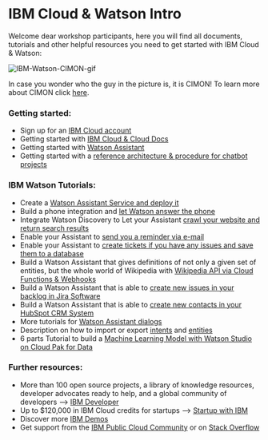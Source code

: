# IBM Cloud & Watson Intro

Welcome dear workshop participants, here you will find all documents, tutorials and other helpful resources you need to get started with IBM Cloud & Watson:

![IBM-Watson-CIMON-gif](https://www.ibm.com/thought-leadership/smart/ai-in-space-xp/src/img/loader_iss.gif)

In case you wonder who the guy in the picture is, it is CIMON! To learn more about CIMON click [here](https://www.ibm.com/thought-leadership/smart/ai-in-space-xp/).

### Getting started:
- Sign up for an [IBM Cloud account](https://ibm.biz/BdqQUK)
- Getting started with [IBM Cloud & Cloud Docs](https://cloud.ibm.com/docs)
- Getting started with [Watson Assistant](https://cloud.ibm.com/docs/assistant?topic=assistant-getting-started)
- Getting started with a [reference architecture & procedure for chatbot projects](https://www.ibm.com/cloud/architecture/architectures/cognitiveConversationDomain/reference-architecture)

### IBM Watson Tutorials:
- Create a [Watson Assistant Service and deploy it](https://github.com/FelixAugenstein/watson-assistant-tutorial)
- Build a phone integration and [let Watson answer the phone](https://github.com/FelixAugenstein/watson-assistant-phone-integration)
- Integrate Watson Discovery to Let your Assistant [crawl your website and return search results](https://github.com/FelixAugenstein/search-skill-tutorial)
- Enable your Assistant to [send you a reminder via e-mail](https://github.com/FelixAugenstein/watson-assistant-webhooks-tutorial)
- Enable your Assistant to [create tickets if you have any issues and save them to a database](https://github.com/FelixAugenstein/watson-assistant-webhooks-tutorial-part-ii)
- Build a Watson Assistant that gives definitions of not only a given set of entities, but the whole world of Wikipedia with [Wikipedia API via Cloud Functions & Webhooks](https://developer.ibm.com/recipes/tutorials/connect-watson-assistant-with-wikipedia-api-via-cloud-functions/)
- Build a Watson Assistant that is able to [create new issues in your backlog in Jira Software](https://github.com/FelixAugenstein/watson-assistant-jira-issues)
- Build a Watson Assistant that is able to [create new contacts in your HubSpot CRM System](https://github.com/FelixAugenstein/watson-assistant-hubspot-crm-contacts)
- More tutorials for [Watson Assistant dialogs](https://cloud.ibm.com/docs/assistant?topic=assistant-tutorial)
- Description on how to import or export [intents](https://cloud.ibm.com/docs/assistant?topic=assistant-intents#intents-export) and [entities](https://cloud.ibm.com/docs/assistant?topic=assistant-entities#entities-export)
- 6 parts Tutorial to build a [Machine Learning Model with Watson Studio on Cloud Pak for Data](https://github.com/FelixAugenstein/cloud-pak-for-data-tutorial)

### Further resources:
- More than 100 open source projects, a library of knowledge resources, developer advocates ready to help, and a global community of developers --> [IBM Developer](https://developer.ibm.com/)
- Up to $120,000 in IBM Cloud credits for startups --> [Startup with IBM](https://developer.ibm.com/startups/)
- Discover more [IBM Demos](https://www.ibm.com/demos/)
- Get support from the [IBM Public Cloud Community](https://community.ibm.com/community/user/publiccloud/home) or on [Stack Overflow](https://stackoverflow.com/questions/tagged/ibm-cloud) 
